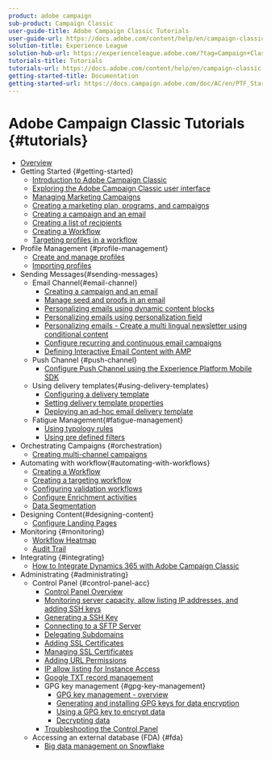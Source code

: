 ```yaml
---
product: adobe campaign
sub-product: Campaign Classic
user-guide-title: Adobe Campaign Classic Tutorials
user-guide-url: https://docs.adobe.com/content/help/en/campaign-classic-learn/tutorials/overview.html
solution-title: Experience League
solution-hub-url: https://experienceleague.adobe.com/?tag=Campaign+Classic#recommended/solutions/campaign
tutorials-title: Tutorials
tutorials-url: https://docs.adobe.com/content/help/en/campaign-classic-learn/tutorials/overview.html
getting-started-title: Documentation
getting-started-url: https://docs.campaign.adobe.com/doc/AC/en/PTF_Starting_with_Adobe_Campaign_About_Adobe_Campaign_Classic.html
---
```


# Adobe Campaign Classic Tutorials {#tutorials}

+ [Overview](/help/acc/overview.md)
+ Getting Started {#getting-started}
  + [Introduction to Adobe Campaign Classic](/help/acc/getting-started/introduction-to-adobe-campaign-classic.md)
  + [Exploring the Adobe Campaign Classic user interface](/help/acc/getting-started/exploring-the-adobe-campaign-classic-user-interface.md)
  + [Managing Marketing Campaigns](/help/acc/getting-started/managing-marketing-campaigns.md)
  + [Creating a marketing plan, programs, and campaigns](/help/acc/getting-started/creating-a-marketing-plan-programs-and-campaigns.md)
  + [Creating a campaign and an email](/help/acc/getting-started/creating-a-campaign-and-an-email.md)
  + [Creating a list of recipients](/help/acc/getting-started/creating-a-list-of-recipients.md)
  + [Creating a Workflow](/help/acc/automating-with-workflows/creating-a-workflow.md)
  + [Targeting profiles in a workflow](/help/acc/getting-started/targeting-profiles-in-a-workflow.md)
+ Profile Management {#profile-management}
  + [Create and manage profiles](/help/acc/profile-management/create-and-manage-profiles.md)
  + [Importing profiles](/help/acc/data-management/importing-profiles.md)
+ Sending Messages{#sending-messages}
  + Email Channel{#email-channel}
    + [Creating a campaign and an email](/help/acc/getting-started/creating-a-campaign-and-an-email.md)
    + [Manage seed and proofs in an email](/help/acc/sending-messages/managing-seed-and-proofs.md)
    + [Personalizing emails using dynamic content blocks](personalization-with-dynamic-content-blocks.md)
    + [Personalizing emails using personalization field](personalizing-emails-using-personalization-fields.md)
    + [Personalizing emails - Create a multi lingual newsletter using conditional content](personalizing-emails-create-a-multi-lingual-newsletter-using-conditional-content)
    + [Configure recurring and continuous email campaigns](/help/acc/sending-messages/recurring-deliveries.md)
    + [Defining Interactive Email Content with AMP](/help/acc/sending-messages/email-channel/defining-interactive-email-content-with-amp.md)
  + Push Channel {#push-channel}
    + [Configure Push Channel using the Experience Platform Mobile SDK](/help/acc/sending-messages/mobile-channel/configure-push-using-aep-mobile-sdk.md)
  + Using delivery templates{#using-delivery-templates}
    + [Configuring a delivery template](/help/acc/sending-messages/using-delivery-templates/configuring-a-delivery-template.md)
    + [Setting delivery template properties](/help/acc/sending-messages/using-delivery-templates/setting-delivery-template-properties.md)
    + [Deploying an ad-hoc email delivery template](/help/acc/sending-messages/using-delivery-templates/deploying-ad-hoc-email-delivery-template.md)
  + Fatigue Management{#fatigue-management}
    + [Using typology rules](/help/acc/sending-messages/fatigue-management/typology-rules-for-fatigue-management.md)
    + [Using pre defined filters](/help/acc/sending-messages/fatigue-management/fatigue-management-using-filters.md)
+ Orchestrating Campaigns {#orchestration}
  + [Creating multi-channel campaigns](/help/acc/orchestrating-campaigns/multi-channel-campaigns.md)
+ Automating with workflow{#automating-with-workflows}
  + [Creating a Workflow](/help/acc/automating-with-workflows/creating-a-workflow.md)
  + [Creating a targeting workflow](/help/acc/automating-with-workflows/creating-a-targeting-workflow.md)
  + [Configuring validation workflows](/help/acc/automating-with-workflows/validation-flow-configuration.md)
  + [Configure Enrichment activities](/help/acc/automating-with-workflows/enrichment-activity.md)
  + [Data Segmentation](/help/acc/data-management/data-segmentation.md)
+ Designing Content{#designing-content}
  + [Configure Landing Pages](/help/acc/designing-content/configure-landingpages.md)
+ Monitoring {#monitoring}
  + [Workflow Heatmap](/help/acc/monitoring-campaign-classic/workflow-heatmap.md)
  + [Audit Trail](/help/acc/monitoring-campaign-classic/audit-trail.md)
+ Integrating {#integrating}
  + [How to Integrate Dynamics 365 with Adobe Campaign Classic](/help/acc/integrations/dynamics365-integration.md)
+ Administrating {#administrating}
  + Control Panel {#control-panel-acc}
    + [Control Panel Overview](/help/acc/monitoring-campaign-classic/control-panel/control-panel-overview.md)
    + [Monitoring server capacity, allow listing IP addresses, and adding SSH keys](/help/acc/monitoring-campaign-classic/control-panel/monitoring-server-capacity-allow-listing-adding-ssh-key.md)
    + [Generating a SSH Key](/help/acc/monitoring-campaign-classic/control-panel/generate-ssh-key.md)
    + [Connecting to a SFTP Server](/help/acc/monitoring-campaign-classic/control-panel/connect-to-sftp-server.md)  
    + [Delegating Subdomains](/help/acc/monitoring-campaign-classic/control-panel/subdomain-delegation.md)
    + [Adding SSL Certificates](/help/acc/monitoring-campaign-classic/control-panel/adding-ssl-certificates.md)
    + [Managing SSL Certificates](/help/acc/monitoring-campaign-classic/control-panel/managing-ssl-certificates.md)
    + [Adding URL Permissions](/help/acc/monitoring-campaign-classic/control-panel/adding-url-permissions.md)
    + [IP allow listing for Instance Access](/help/acc/monitoring-campaign-classic/control-panel/ip-allow-listing.md)
    + [Google TXT record management](/help/acc/monitoring-campaign-classic/control-panel/google-txt-record-management.md)
    + GPG key management {#gpg-key-management}
      + [GPG key management - overview](/help/acc/monitoring-campaign-classic/control-panel/gpg-key-management/gpg-key-management-overview.md)
      + [Generating and installing GPG keys for data encryption](/help/acc/monitoring-campaign-classic/control-panel/gpg-key-management/generating-and-installing-gpg-keys-for-data-encryption.md)
      + [Using a GPG key to encrypt data](/help/acc/monitoring-campaign-classic/control-panel/gpg-key-management/using-a-gpg-key-to-encrypt-data.md)
      + [Decrypting data](/help/acc/monitoring-campaign-classic/control-panel/gpg-key-management/decrypting-data.md)
    + [Troubleshooting the Control Panel](/help/acc/monitoring-campaign-classic/control-panel/trouble-shooting.md)
  + Accessing an external database (FDA) {#fda}
    + [Big data management on Snowflake](/help/acc/administrating/snowflake/big-data-segmentation-on-snowflake.md)
  